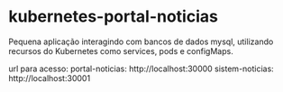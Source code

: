 # kubernetes-portal-noticias
Pequena aplicação interagindo com bancos de dados mysql, utilizando recursos do Kubernetes como services, pods e configMaps.

url para acesso:
portal-noticias: http://localhost:30000
sistem-noticias: http://localhost:30001


